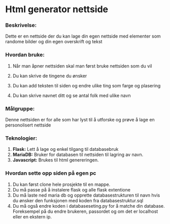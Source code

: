 # Html generator nettside
 
### Beskrivelse:
 
Dette er en nettside der du kan lage din egen nettside med elementer som randome bilder og din egen overskrift og tekst
 
### Hvordan bruke:  
 
1. Når man åpner nettsiden skal man først bruke nettsiden som du vil
 
2. Du kan skrive de tingene du ønsker
 
3. Du kan add teksten til siden og endre ulike ting som farge og plasering
   
5. Du kan skrive navnet ditt og se antal folk med ulike navn
 
 
 
### Målgruppe:
 
Denne nettsiden er for alle som har lyst til å utforske og prøve å lage en personolisert nettside
 
### Teknologier:
 
1. **Flask:** Lett å lage og enkel tilgang til databasebruk
2. **MariaDB:** Bruker for databasen til nettsiden til lagring av navn.
3. **Javascript:** Brukes til html genereringen.

### Hvordan sette opp siden på egen pc
1. Du kan først clone hele prosjekte til en mappe.
2. Du må passe på å instalere flask og alle flask extentione
3. Du må laste ned maria db og opprette databasestrukturen til navn hvis du ønsker den funksjonen med koden fra databasestruktur.sql
4. Du må også endre koden i databaseseting.py for å matche din database. Foreksempel på du endre brukeren, passordet og om det er localhost eller en ekstern ip.
 
 
 
